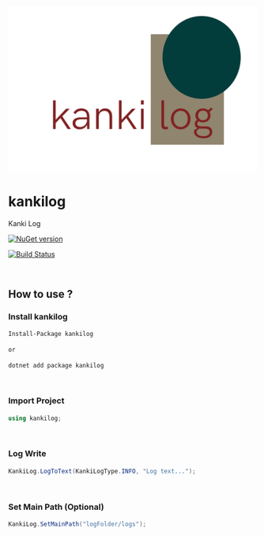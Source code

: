 [![kankilog](https://raw.githubusercontent.com/veysel/kankilog/main/content/logo.png)](https://github.com/veysel/kankilog)

# kankilog
Kanki Log

[![NuGet version](https://badge.fury.io/nu/kankilog.svg)](https://www.nuget.org/packages/kankilog/)

[![Build Status](https://travis-ci.com/veysel/kankilog.svg?branch=main)](https://travis-ci.com/github/veysel/kankilog)

<br>

## How to use ?

### Install kankilog

```
Install-Package kankilog

or

dotnet add package kankilog
```

<br>

### Import Project

```c#
using kankilog;
```

<br>

### Log Write

```c#
KankiLog.LogToText(KankiLogType.INFO, "Log text...");
```

<br>

### Set Main Path (Optional)

```c#
KankiLog.SetMainPath("logFolder/logs");
```